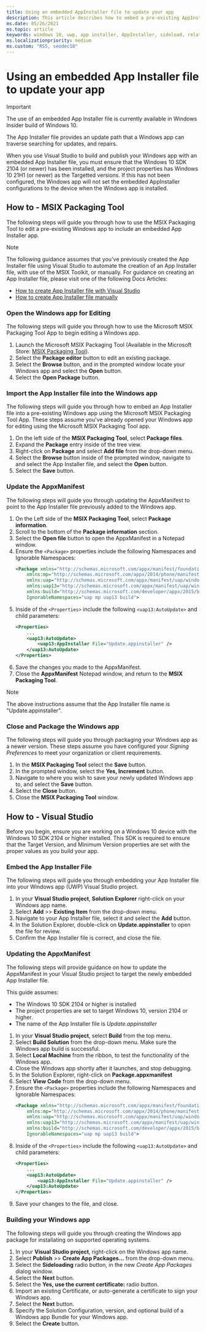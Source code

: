 ```yaml
---
title: Using an embedded AppInstaller file to update your app
description: This article describes how to embed a pre-existing AppInstaller file into your Windows application
ms.date: 05/26/2021
ms.topic: article
keywords: windows 10, uwp, app installer, AppInstaller, sideload, related set, optional packages
ms.localizationpriority: medium
ms.custom: "RS5, seodec18"
---
```


# Using an embedded App Installer file to update your app
>[!Important]
>The use of an embedded App Installer file is currently available in Windows Insider build of Windows 10.

The App Installer file provides an update path that a Windows app can traverse searching for updates, and repairs.

When you use Visual Studio to build and publish your Windows app with an embedded App Installer file, you must ensure that the Windows 10 SDK 2104 (or newer) has been installed, and the project properties has Windows 10 21H1 (or newer) as the Targetted versions. If this has not been configured, the Windows app will not set the embedded AppInstaller configurations to the device when the Windows app is installed.

## How to - MSIX Packaging Tool
The following steps will guide you through how to use the MSIX Packaging Tool to edit a pre-existing Windows app to include an embedded App Installer app. 

>[!Note]
>The following guidance assumes that you've previously created the App Installer file using Visual Studio to automate the creation of an App Installer file, with use of the MSIX Toolkit, or manually. For guidance on creating an App Installer file, please visit one of the following Docs Articles:
>- [How to create App Installer file with Visual Studio](create-appinstallerfile-vs.md)
>- [How to create App Installer file manually](how-to-create-appinstaller-file.md)

### Open the Windows app for Editing
The following steps will guide you through how to use the Microsoft MSIX Packaging Tool App to begin editing a Windows app.

1. Launch the Microsoft MSIX Packaging Tool (Available in the Microsoft Store: [MSIX Packaging Tool](ms-windows-store://pdp/?ProductId=9N5LW3JBCXKF)).
1. Select the **Package editor** button to edit an existing package.
1. Select the **Browse** button, and in the prompted window locate your Windows app and select the **Open** button.
1. Select the **Open Package** button.


### Import the App Installer file into the Windows app
The following steps will guide you through how to embed an App Installer file into a pre-existing Windows app using the Microsoft MSIX Packaging Tool App. These steps assume you've already opened your Windows app for editing using the Microsoft MSIX Packaging Tool app.

1. On the left side of the **MSIX Packaging Tool**, select **Package files**.
1. Expand the **Package** entry inside of the tree view.
1. Right-click on **Package** and select **Add file** from the drop-down menu.
1. Select the **Browse** button inside of the prompted window, navigate to and select the App Installer file, and select the **Open** button.
1. Select the **Save** button.

### Update the AppxManifest
The following steps will guide you through updating the AppxManifest to point to the App Installer file previously added to the Windows app.

1. On the Left side of the **MSIX Packaging Tool**, select **Package information**.
1. Scroll to the bottom of the **Package information** section.
1. Select the **Open file** button to open the AppxManifest in a Notepad window.
1. Ensure the `<Package>` properties include the following Namespaces and Ignorable Namespaces:
    ```xml
    <Package xmlns="http://schemas.microsoft.com/appx/manifest/foundation/windows10"
        xmlns:mp="http://schemas.microsoft.com/appx/2014/phone/manifest"
        xmlns:uap="http://schemas.microsoft.com/appx/manifest/uap/windows10"
        xmlns:uap13="http://schemas.microsoft.com/appx/manifest/uap/windows10/13" 
        xmlns:build="http://schemas.microsoft.com/developer/appx/2015/build"
        IgnorableNamespaces="uap mp uap13 build">
    ```
1. Inside of the `<Properties>` include the following `<uap13:AutoUpdate>` and child parameters:
    ```xml
    <Properties>
        ...
        <uap13:AutoUpdate>
            <uap13:AppInstaller File="Update.appinstaller" />
        </uap13:AutoUpdate>
    </Properties>
    ```
1. Save the changes you made to the AppxManifest.
1. Close the **AppxManifest** Notepad window, and return to the **MSIX Packaging Tool**.

>[!Note]
>The above instructions assume that the App Installer file name is "Update.appinstaller".

### Close and Package the Windows app
The following steps will guide you through packaging your Windows app as a newer version. These steps assume you have configured your *Signing Preferences* to meet your organization or client requirements.

1. In the **MSIX Packaging Tool** select the **Save** button.
1. In the prompted window, select the **Yes, Increment** button.
1. Navigate to where you wish to save your newly updated Windows app to, and select the **Save** button.
1. Select the **Close** button.
1. Close the **MSIX Packaging Tool** window.


## How to - Visual Studio
Before you begin, ensure you are working on a Windows 10 device with the Windows 10 SDK 2104 or higher installed. This SDK is required to ensure that the Target Version, and Minimum Version properties are set with the proper values as you build your app.

### Embed the App Installer File
The following steps will guide you through embedding your App Installer file into your Windows app (UWP) Visual Studio project.

1. In your **Visual Studio project**, **Solution Explorer** right-click on your Windows app name.
1. Select **Add** >> **Existing Item** from the drop-down menu.
1. Navigate to your App Installer file, select it and select the **Add** button.
1. In the Solution Explorer, double-click on **Update.appinstaller** to open the file for review.
1. Confirm the App Installer file is correct, and close the file.

### Updating the AppxManifest
The following steps will provide guidance on how to update the AppxManifest in your Visual Studio project to target the newly embedded App Installer file.

This guide assumes:
- The Windows 10 SDK 2104 or higher is installed
- The project properties are set to target Windows 10, version 2104 or higher.
- The name of the App Installer file is *Update.appinstaller*

1. In your **Visual Studio project**, select **Build** from the top menu.
1. Select **Build Solution** from the drop-down menu. Make sure the Windows app build is successful.
1. Select **Local Machine** from the ribbon, to test the functionality of the Windows app.
1. Close the Windows app shortly after it launches, and stop debugging.
1. In the Solution Explorer, right-click on **Package.appxmanifest** 
1. Select **View Code** from the drop-down menu.
1. Ensure the `<Package>` properties include the following Namespaces and Ignorable Namespaces:
    ```xml
    <Package xmlns="http://schemas.microsoft.com/appx/manifest/foundation/windows10"
        xmlns:mp="http://schemas.microsoft.com/appx/2014/phone/manifest"
        xmlns:uap="http://schemas.microsoft.com/appx/manifest/uap/windows10"
        xmlns:uap13="http://schemas.microsoft.com/appx/manifest/uap/windows10/13" 
        xmlns:build="http://schemas.microsoft.com/developer/appx/2015/build"
        IgnorableNamespaces="uap mp uap13 build">
    ```
1. Inside of the `<Properties>` include the following `<uap13:AutoUpdate>` and child parameters:
    ```xml
    <Properties>
        ...
        <uap13:AutoUpdate>
            <uap13:AppInstaller File="Update.appinstaller" />
        </uap13:AutoUpdate>
    </Properties>
    ```
1. Save your changes to the file, and close.

### Building your Windows app
The following steps will guide you through creating the Windows app package for installating on supported operating systems.

1. In your **Visual Studio project**, right-click on the Windows app name.
1. Select **Publish** >> **Create App Packages...** from the drop-down menu.
1. Select the **Sideloading** radio button, in the new *Create App Packages* dialog window.
1. Select the **Next** button.
1. Select the **Yes, use the current certificate:** radio button.
1. Import an existing Certificate, or auto-generate a certificate to sign your Windows app.
1. Select the **Next** button.
1. Specify the Solution Configuration, version, and optional build of a Windows app Bundle for your Windows app.
1. Select the **Create** button.